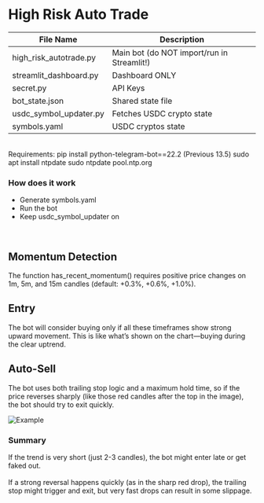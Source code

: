 # High Risk Auto Trade
  
| File Name                  | Description                                  |
|----------------------------|----------------------------------------------|
| high_risk_autotrade.py     | Main bot (do NOT import/run in Streamlit!)   |
| streamlit_dashboard.py     | Dashboard ONLY                               |
| secret.py                  | API Keys                                     |
| bot_state.json             | Shared state file                            |
| usdc_symbol_updater.py     | Fetches USDC crypto state                    |
| symbols.yaml               | USDC cryptos state                           |

  <br /> 
Requirements:  
pip install python-telegram-bot==22.2 (Previous 13.5)  
sudo apt install ntpdate  
sudo ntpdate pool.ntp.org  
  <br />  

### How does it work
 - Generate symbols.yaml  
 - Run the bot  
 - Keep usdc_symbol_updater on  
  <br />

## Momentum Detection  
The function has_recent_momentum() requires positive price changes on 1m, 5m, and 15m candles (default: +0.3%, +0.6%, +1.0%).
  <br />

## Entry  
The bot will consider buying only if all these timeframes show strong upward movement. This is like what’s shown on the chart—buying during the clear uptrend.
  <br />

## Auto-Sell  
The bot uses both trailing stop logic and a maximum hold time, so if the price reverses sharply (like those red candles after the top in the image), the bot should try to exit quickly.
  <br />

![Example](https://i.imgur.com/7oMaPLM.jpeg)  


### Summary

If the trend is very short (just 2-3 candles), the bot might enter late or get faked out.  
  <br />
If a strong reversal happens quickly (as in the sharp red drop), the trailing stop might trigger and exit, but very fast drops can result in some slippage.  
